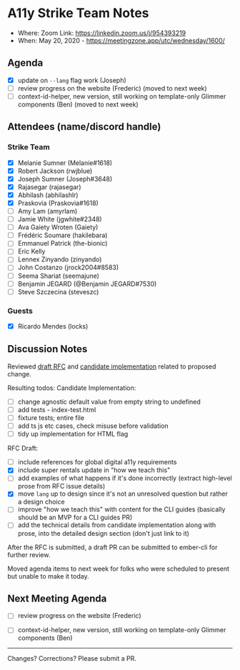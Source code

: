 # A11y Strike Team Notes

- Where: Zoom Link: https://linkedin.zoom.us/j/954393219
- When: May 20, 2020 - https://meetingzone.app/utc/wednesday/1600/

## Agenda
- [x] update on `--lang` flag work (Joseph)
- [ ] review progress on the website (Frederic) (moved to next week)
- [ ] context-id-helper, new version, still working on template-only Glimmer components (Ben) (moved to next week)

## Attendees (name/discord handle)

### Strike Team

- [x] Melanie Sumner (Melanie#1618)
- [x] Robert Jackson (rwjblue)
- [x] Joseph Sumner	(Joseph#3648)
- [x] Rajasegar	(rajasegar)
- [x] Abhilash (abhilashlr)
- [x] Praskovia	(Praskovia#1618)
- [ ] Amy Lam (amyrlam) 
- [ ] Jamie White	(jgwhite#2348)
- [ ] Ava Gaiety Wroten (Gaiety) 
- [ ] Frédéric Soumare	(hakilebara)
- [ ] Emmanuel Patrick	(the-bionic)
- [ ] Eric Kelly
- [ ] Lennex Zinyando	(zinyando)
- [ ] John Costanzo	(jrock2004#8583)
- [ ] Seema Shariat	(seemajune)
- [ ] Benjamin JEGARD	(@Benjamin JEGARD#7530) 
- [ ] Steve Szczecina	(steveszc)

### Guests
- [x] Ricardo Mendes (locks)

## Discussion Notes
Reviewed [draft RFC](https://github.com/sharpshark28/rfcs/blob/ember-new-lang/text/0000-ember-new-lang.md) and [candidate implementation](https://github.com/josephdsumner/ember-cli/compare/master...ember-new-lang-base) related to proposed change.

Resulting todos:
Candidate Implementation:
- [ ] change agnostic default value from empty string to undefined
- [ ] add tests - index-test.html
- [ ] fixture tests; entire file
- [ ] add ts js etc cases, check misuse before validation
- [ ] tidy up implementation for HTML flag

RFC Draft:
- [ ] include references for global digital a11y requirements
- [x] include super rentals update in "how we teach this" 
- [ ] add examples of what happens if it's done incorrectly (extract high-level prose from RFC issue details)
- [x] move `lang` up to design since it's not an unresolved question but rather a design choice
- [ ] improve "how we teach this" with content for the CLI guides (basically should be an MVP for a CLI guides PR)
- [ ] add the technical details from candidate implementation along with prose, into the detailed design section (don't just link to it)

After the RFC is submitted, a draft PR can be submitted to ember-cli for further review.


Moved agenda items to next week for folks who were scheduled to present but unable to make it today.

## Next Meeting Agenda
- [ ] review progress on the website (Frederic)
- [ ] context-id-helper, new version, still working on template-only Glimmer components (Ben)


------------------------------------------------
Changes? Corrections? Please submit a PR. 
